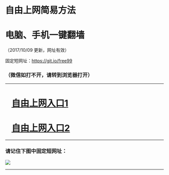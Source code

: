 ﻿# 自由上网简易方法

# 电脑、手机一键翻墙

（2017/10/09 更新，网址有效）

固定短网址：https://git.io/free99

### （微信如打不开，请转到浏览器打开）


***





# &nbsp;&nbsp; <a href="http://ft984526846.fwq-tz-1001.info/fwqtz01.html?t=100900129704 " target="_blank">自由上网入口1</a>
# &nbsp;&nbsp; <a href="http://ft2327222728.fwq-tz-1002.info/fwqtz02.html?t=100900112961 " target="_blank">自由上网入口2</a>
***

### 请记住下图中固定短网址：

<img src="https://s3-us-west-2.amazonaws.com/fwq-1001/yjfq-20170905okok.png" /> 


***


